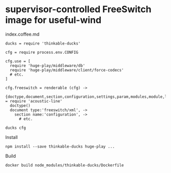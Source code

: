 supervisor-controlled FreeSwitch image for useful-wind
======================================================

index.coffee.md

    ducks = require 'thinkable-ducks'

    cfg = require process.env.CONFIG

    cfg.use = [
      require 'huge-play/middleware/db'
      require 'huge-play/middleware/client/force-codecs'
      # etc.
    ]

    cfg.freeswitch = renderable (cfg) ->
      {doctype,document,section,configuration,settings,param,modules,module,load,network_lists,list,node,global_settings,profiles,profile,mappings,map,context,extension,condition,action} = require 'acoustic-line'
      doctype()
      document type:'freeswitch/xml', ->
        section name:'configuration', ->
          # etc.

    ducks cfg

Install

    npm install --save thinkable-ducks huge-play ...

Build

    docker build node_modules/thinkable-ducks/Dockerfile
